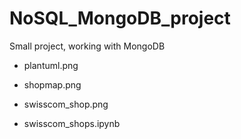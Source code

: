 # NoSQL_MongoDB_project

Small project, working with MongoDB

- plantuml.png
- shopmap.png
- swisscom_shop.png

- swisscom_shops.ipynb



